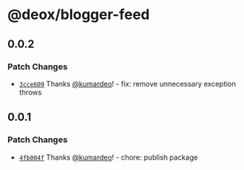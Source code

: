 # @deox/blogger-feed

## 0.0.2

### Patch Changes

- [`3cce609`](https://github.com/kumardeo/deox/commit/3cce6095fd5573a31ee1743e79dcbb7d3636a165) Thanks [@kumardeo](https://github.com/kumardeo)! - fix: remove unnecessary exception throws

## 0.0.1

### Patch Changes

- [`4fb004f`](https://github.com/kumardeo/deox/commit/4fb004f2ae4c7c8e20bb5b12d00763cfaaba3775) Thanks [@kumardeo](https://github.com/kumardeo)! - chore: publish package
